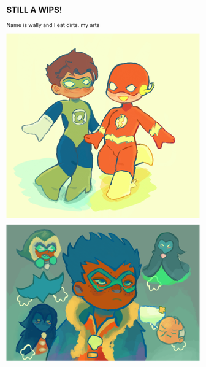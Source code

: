 ## STILL A WIPS!

Name is wally and I eat dirts. my arts

![alt text](https://github.com/Wallywestz/Wallywestz/blob/86d2d700fcc56079ca3705c72397e376a0cba488/Untitled58_Restored_20250816133940.png)

![alt text](https://github.com/Wallywestz/Wallywestz/blob/86d2d700fcc56079ca3705c72397e376a0cba488/Untitled74_20250914073234.png)
